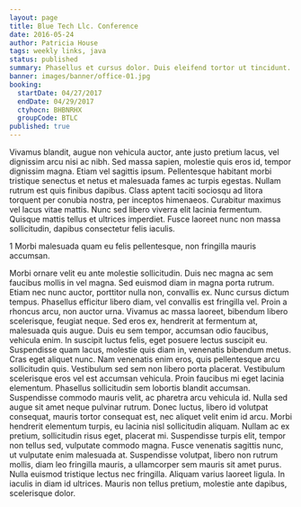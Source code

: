 ```yaml
---
layout: page
title: Blue Tech Llc. Conference
date: 2016-05-24
author: Patricia House
tags: weekly links, java
status: published
summary: Phasellus et cursus dolor. Duis eleifend tortor ut tincidunt.
banner: images/banner/office-01.jpg
booking:
  startDate: 04/27/2017
  endDate: 04/29/2017
  ctyhocn: BHBNRHX
  groupCode: BTLC
published: true
---
```

Vivamus blandit, augue non vehicula auctor, ante justo pretium lacus, vel dignissim arcu nisi ac nibh. Sed massa sapien, molestie quis eros id, tempor dignissim magna. Etiam vel sagittis ipsum. Pellentesque habitant morbi tristique senectus et netus et malesuada fames ac turpis egestas. Nullam rutrum est quis finibus dapibus. Class aptent taciti sociosqu ad litora torquent per conubia nostra, per inceptos himenaeos. Curabitur maximus vel lacus vitae mattis. Nunc sed libero viverra elit lacinia fermentum. Quisque mattis tellus et ultrices imperdiet. Fusce laoreet nunc non massa sollicitudin, dapibus consectetur felis iaculis.

1 Morbi malesuada quam eu felis pellentesque, non fringilla mauris accumsan.

Morbi ornare velit eu ante molestie sollicitudin. Duis nec magna ac sem faucibus mollis in vel magna. Sed euismod diam in magna porta rutrum. Etiam nec nunc auctor, porttitor nulla non, convallis ex. Nunc cursus dictum tempus. Phasellus efficitur libero diam, vel convallis est fringilla vel. Proin a rhoncus arcu, non auctor urna. Vivamus ac massa laoreet, bibendum libero scelerisque, feugiat neque. Sed eros ex, hendrerit at fermentum at, malesuada quis augue. Duis eu sem tempor, accumsan odio faucibus, vehicula enim. In suscipit luctus felis, eget posuere lectus suscipit eu. Suspendisse quam lacus, molestie quis diam in, venenatis bibendum metus. Cras eget aliquet nunc. Nam venenatis enim eros, quis pellentesque arcu sollicitudin quis.
Vestibulum sed sem non libero porta placerat. Vestibulum scelerisque eros vel est accumsan vehicula. Proin faucibus mi eget lacinia elementum. Phasellus sollicitudin sem lobortis blandit accumsan. Suspendisse commodo mauris velit, ac pharetra arcu vehicula id. Nulla sed augue sit amet neque pulvinar rutrum. Donec luctus, libero id volutpat consequat, mauris tortor consequat est, nec aliquet velit enim id arcu. Morbi hendrerit elementum turpis, eu lacinia nisl sollicitudin aliquam. Nullam ac ex pretium, sollicitudin risus eget, placerat mi. Suspendisse turpis elit, tempor non tellus sed, vulputate commodo magna. Fusce venenatis sagittis nunc, ut vulputate enim malesuada at. Suspendisse volutpat, libero non rutrum mollis, diam leo fringilla mauris, a ullamcorper sem mauris sit amet purus. Nulla euismod tristique lectus nec fringilla. Aliquam varius laoreet ligula. In iaculis in diam id ultrices. Mauris non tellus pretium, molestie ante dapibus, scelerisque dolor.
